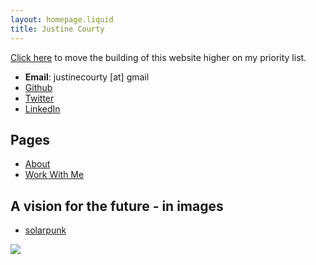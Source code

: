 ```yaml
---
layout: homepage.liquid
title: Justine Courty
---
```


[Click here](#) to move the building of this website higher on my priority list.

- **Email**: justinecourty [at] gmail
- [Github](https://github.com/galvanic)
- [Twitter](https://twitter.com/justinecourty)
- [LinkedIn](https://www.linkedin.com/pub/justine-courty/64/498/b9b)

## Pages

- [About](/pages/about/)
- [Work With Me](/pages/work_with_me/)

## A vision for the future - in images

- [solarpunk](/visions/solarpunk/)


<script>
  if (window.location.hostname == 'www.justinecourty.com') {
    var _pixel = new Image(1, 1);
    _pixel.src = "https://d1njr7by8sv5ow.cloudfront.net/sayhi.png?u=" +
        encodeURIComponent(window.location.pathname) +
        (document.referrer ? "&r=" + encodeURIComponent(document.referrer) : "");
  }
</script>
<noscript>
  <img src='https://d1njr7by8sv5ow.cloudfront.net/sayhi.png?u=noscript' />
</noscript>

<script
      data-goatcounter="https://justinec.goatcounter.com/count"
      async
      src="//gc.zgo.at/count.js">
</script>



